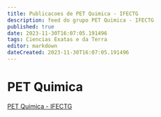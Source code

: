 ```yaml
---
title: Publicacoes de PET Quimica - IFECTG
description: feed do grupo PET Quimica - IFECTG
published: true
date: 2023-11-30T16:07:05.191496
tags: Ciencias Exatas e da Terra
editor: markdown
dateCreated: 2023-11-30T16:07:05.191496
---
```


# PET Quimica
[PET Quimica - IFECTG](/grupo/182PETQuimicaIFECTG.md)